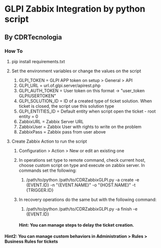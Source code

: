 # GLPI Zabbix Integration by python script

## By CDRTecnologia

### How To

1. pip install requirements.txt

1. Set the environment variables or change the values on the script

    1. GLPI_TOKEN = GLPI APP token on setup > General > API
    1. GLPI_URL = url.of.glpi.server/apirest.php
    1. GLPI_AUTH_TOKEN = User token on this format -> "user_token GLPIUSERTOKEN"
    1. GLPI_SOLUTION_ID = ID of a created type of ticket solution. When ticket is closed, the script use this solution type
    1. GLPI_ENTITIES_ID = Default entity when script open the ticket - root entity = 0
    1. ZabbixURL = Zabbix Server URL
    1. ZabbixUser = Zabbix User with rights to write on the problem
    1. ZabbixPass = Zabbix pass from user above

1. Create Zabbix Action to run the script

    1. Configuration > Action > New or edit an existing one
    1. In operations set type to remote command, check current host, choose custom script on type and execute on zabbix server.
In commands set the following:
        1. /path/to/python /path/to/CDRZabbixGLPI.py -a create -e {EVENT.ID} -n "{EVENT.NAME}" -o "{HOST.NAME}" -t {TRIGGER.ID}
    1. In recovery operations do the same but with the following command:
        1. /path/to/python /path/to/CDRZabbixGLPI.py -a finish -e {EVENT.ID}

        #### Hint: You can manage steps to delay the ticket creation.

#### Hint2: You can manage custom behaviors in Administration > Rules > Business Rules for tickets

